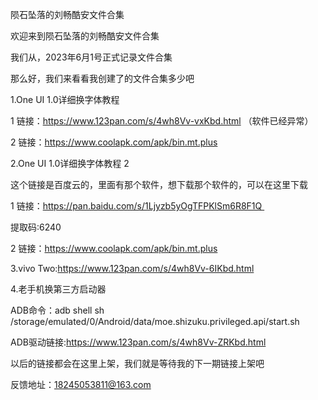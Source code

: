  陨石坠落的刘畅酷安文件合集
 
 
 欢迎来到陨石坠落的刘畅酷安文件合集
 
 
我们从，2023年6月1号正式记录文件合集


那么好，我们来看看我创建了的文件合集多少吧


1.One UI 1.0详细换字体教程


1 链接：https://www.123pan.com/s/4wh8Vv-vxKbd.html
（软件已经异常）


2 链接：https://www.coolapk.com/apk/bin.mt.plus


2.One UI 1.0详细换字体教程 2


这个链接是百度云的，里面有那个软件，想下载那个软件的，可以在这里下载


1 链接：https://pan.baidu.com/s/1Ljyzb5yOgTFPKlSm6R8F1Q 


提取码:6240


2 链接：https://www.coolapk.com/apk/bin.mt.plus


3.vivo Two:https://www.123pan.com/s/4wh8Vv-6IKbd.html


4.老手机换第三方启动器


ADB命令：adb shell sh /storage/emulated/0/Android/data/moe.shizuku.privileged.api/start.sh


ADB驱动链接:https://www.123pan.com/s/4wh8Vv-ZRKbd.html

以后的链接都会在这里上架，我们就是等待我的下一期链接上架吧


反馈地址：18245053811@163.com
